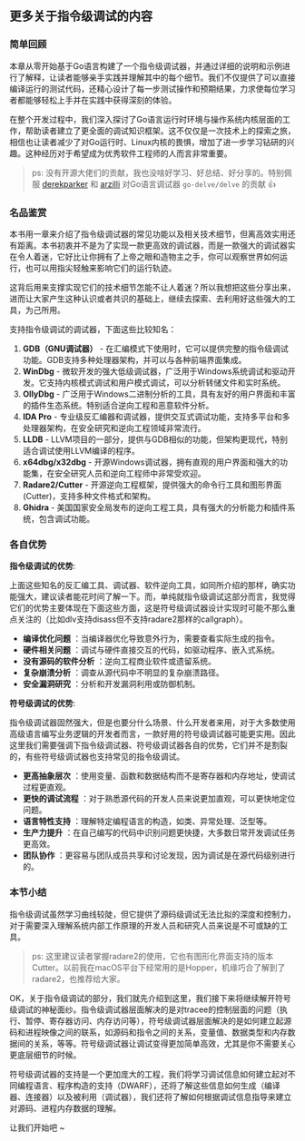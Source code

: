 ## 更多关于指令级调试的内容

### 简单回顾

本章从零开始基于Go语言构建了一个指令级调试器，并通过详细的说明和示例进行了解释，让读者能够亲手实践并理解其中的每个细节。我们不仅提供了可以直接编译运行的测试代码，还精心设计了每一步测试操作和预期结果，力求使每位学习者都能够轻松上手并在实践中获得深刻的体验。

在整个开发过程中，我们深入探讨了Go语言运行时环境与操作系统内核层面的工作，帮助读者建立了更全面的调试知识框架。这不仅仅是一次技术上的探索之旅，相信也让读者减少了对Go运行时、Linux内核的畏惧，增加了进一步学习钻研的兴趣。这种经历对于希望成为优秀软件工程师的人而言非常重要。

> ps: 没有开源大佬们的贡献，我也没啥好学习、好总结、好分享的。特别佩服 [derekparker](https://github.com/derekparker) 和 [arzilli](https://github.com/aarzilli) 对Go语言调试器 `go-delve/delve` 的贡献 👍

### 名品鉴赏

本书用一章来介绍了指令级调试器的常见功能以及相关技术细节，但离高效实用还有距离。本书初衷并不是为了实现一款更高效的调试器，而是一款强大的调试器实在令人着迷，它好比让你拥有了上帝之眼和造物主之手，你可以观察世界如何运行，也可以用指尖轻触来影响它们的运行轨迹。

这背后用来支撑实现它们的技术细节怎能不让人着迷？所以我想把这些分享出来，进而让大家产生这种认识或者共识的基础上，继续去探索、去利用好这些强大的工具，为己所用。

支持指令级调试的调试器，下面这些比较知名：

1. **GDB（GNU调试器）** - 在汇编模式下使用时，它可以提供完整的指令级调试功能。GDB支持多种处理器架构，并可以与各种前端界面集成。
2. **WinDbg** - 微软开发的强大低级调试器，广泛用于Windows系统调试和驱动开发。它支持内核模式调试和用户模式调试，可以分析转储文件和实时系统。
3. **OllyDbg** - 广泛用于Windows二进制分析的工具，具有友好的用户界面和丰富的插件生态系统。特别适合逆向工程和恶意软件分析。
4. **IDA Pro** - 专业级反汇编器和调试器，提供交互式调试功能，支持多平台和多处理器架构，在安全研究和逆向工程领域非常流行。
5. **LLDB** - LLVM项目的一部分，提供与GDB相似的功能，但架构更现代，特别适合调试使用LLVM编译的程序。
6. **x64dbg/x32dbg** - 开源Windows调试器，拥有直观的用户界面和强大的功能集，在安全研究人员和逆向工程师中非常受欢迎。
7. **Radare2/Cutter** - 开源逆向工程框架，提供强大的命令行工具和图形界面(Cutter)，支持多种文件格式和架构。
8. **Ghidra** - 美国国家安全局发布的逆向工程工具，具有强大的分析能力和插件系统，包含调试功能。

### 各自优势

**指令级调试的优势**:

上面这些知名的反汇编工具、调试器、软件逆向工具，如同所介绍的那样，确实功能强大，建议读者能花时间了解一下。而，单纯就指令级调试这部分而言，我觉得它们的优势主要体现在下面这些方面，这是符号级调试器设计实现时可能不那么重点关注的（比如dlv支持disass但不支持radare2那样的callgraph）。

* **编译优化问题** ：当编译器优化导致意外行为，需要查看实际生成的指令。
* **硬件相关问题** ：调试与硬件直接交互的代码，如驱动程序、嵌入式系统。
* **没有源码的软件分析** ：逆向工程商业软件或遗留系统。
* **复杂崩溃分析** ：调查从源代码中不明显的复杂崩溃路径。
* **安全漏洞研究** ：分析和开发漏洞利用或防御机制。

**符号级调试的优势**:

指令级调试器固然强大，但是也要分什么场景、什么开发者来用，对于大多数使用高级语言编写业务逻辑的开发者而言，一款好用的符号级调试器可能更实用。因此这里我们需要强调下指令级调试器、符号级调试器各自的优势，它们并不是割裂的，有些符号级调试器也支持常见的指令级调试。

* **更高抽象层次** ：使用变量、函数和数据结构而不是寄存器和内存地址，使调试过程更直观。
* **更快的调试流程** ：对于熟悉源代码的开发人员来说更加直观，可以更快地定位问题。
* **语言特性支持** ：理解特定编程语言的构造，如类、异常处理、泛型等。
* **生产力提升** ：在自己编写的代码中识别问题更快捷，大多数日常开发调试任务更高效。
* **团队协作** ：更容易与团队成员共享和讨论发现，因为调试是在源代码级别进行的。

### 本节小结

指令级调试虽然学习曲线较陡，但它提供了源码级调试无法比拟的深度和控制力，对于需要深入理解系统内部工作原理的开发人员和研究人员来说是不可或缺的工具。

> ps: 这里建议读者掌握radare2的使用，它也有图形化界面支持的版本Cutter。以前我在macOS平台下经常用的是Hopper，机缘巧合了解到了radare2，也推荐给大家。

OK，关于指令级调试的部分，我们就先介绍到这里，我们接下来将继续解开符号级调试的神秘面纱。指令级调试器层面解决的是对tracee的控制层面的问题（执行、暂停、寄存器访问、内存访问等），符号级调试器层面解决的是如何建立起源码和进程映像之间的联系，如源码和指令之间的关系，变量值、数据类型和内存数据间的关系，等等。符号级调试器让调试变得更加简单高效，尤其是你不需要关心更底层细节的时候。

符号级调试器的支持是一个更加庞大的工程，我们将学习调试信息如何建立起对不同编程语言、程序构造的支持（DWARF），还将了解这些信息如何生成（编译器、连接器）以及被利用（调试器），我们还将了解如何根据调试信息指导来建立对源码、进程内存数据的理解。

让我们开始吧 ~
